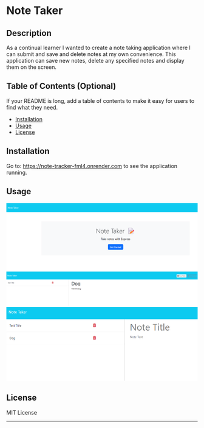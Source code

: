 # Note Taker


## Description

As a continual learner I wanted to create a note taking application where I can submit and save and delete notes at my own convenience. This application can save new notes, delete any specified notes and display them on the screen. 


## Table of Contents (Optional)

If your README is long, add a table of contents to make it easy for users to find what they need.

- [Installation](#installation)
- [Usage](#usage)
- [License](#license)

## Installation

Go to: https://note-tracker-fml4.onrender.com to see the application running.

## Usage


![landing page](/images/screenshot1.png)
![notes page with input for a new note](/images/screenshot2.png)
![notes page with new note displayed](/images/screenshot3.png)


## License

MIT License

---
